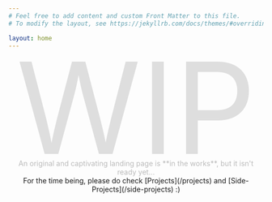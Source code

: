```yaml
---
# Feel free to add content and custom Front Matter to this file.
# To modify the layout, see https://jekyllrb.com/docs/themes/#overriding-theme-defaults

layout: home
---
```

<link rel="stylesheet" href="/assets/css/styles.css">

<div style="font-size:250px; margin-right: auto; margin-left: auto; margin-top: -50px; text-align: center; color:#dedede">WIP</div>
<div style="margin: auto; margin-top: -50px; text-align: center; color:#bbbbbb" markdown="1">
An original and captivating landing page is **in the works**, but it isn't ready yet...
</div>

<div style="width: 100%; text-align: center" markdown=1>
For the time being, please do check [Projects](/projects) and [Side-Projects](/side-projects) :)
</div>